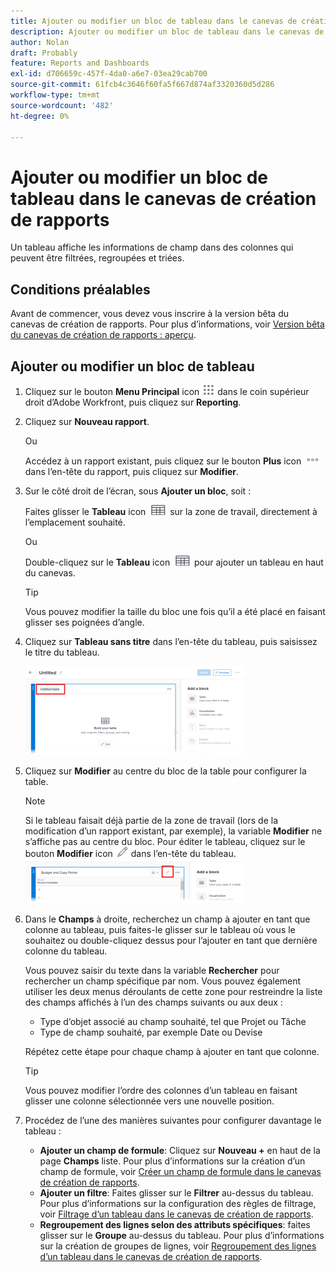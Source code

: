 ```yaml
---
title: Ajouter ou modifier un bloc de tableau dans le canevas de création de rapports
description: Ajouter ou modifier un bloc de tableau dans le canevas de création de rapports
author: Nolan
draft: Probably
feature: Reports and Dashboards
exl-id: d706659c-457f-4da0-a6e7-03ea29cab700
source-git-commit: 61fcb4c3646f60fa5f667d874af3320360d5d286
workflow-type: tm+mt
source-wordcount: '482'
ht-degree: 0%

---
```



# Ajouter ou modifier un bloc de tableau dans le canevas de création de rapports

Un tableau affiche les informations de champ dans des colonnes qui peuvent être filtrées, regroupées et triées.

## Conditions préalables

Avant de commencer, vous devez vous inscrire à la version bêta du canevas de création de rapports. Pour plus d’informations, voir [Version bêta du canevas de création de rapports : aperçu](/help/quicksilver/product-announcements/betas/reporting-canvas-beta/reporting-canvas-beta-overview.md).

## Ajouter ou modifier un bloc de tableau

1. Cliquez sur le bouton **Menu Principal** icon ![](assets/main-menu-icon.png) dans le coin supérieur droit d’Adobe Workfront, puis cliquez sur **Reporting**.
1. Cliquez sur **Nouveau rapport**.

   Ou

   Accédez à un rapport existant, puis cliquez sur le bouton **Plus** icon ![](assets/more-icon-27x15.png) dans l’en-tête du rapport, puis cliquez sur **Modifier**.

1. Sur le côté droit de l’écran, sous **Ajouter un bloc**, soit :

   Faites glisser le **Tableau** icon ![](assets/table-icon.png) sur la zone de travail, directement à l’emplacement souhaité.

   Ou

   Double-cliquez sur le **Tableau** icon ![](assets/table-icon.png) pour ajouter un tableau en haut du canevas.

   >[!TIP]
   >
   >Vous pouvez modifier la taille du bloc une fois qu’il a été placé en faisant glisser ses poignées d’angle.

1. Cliquez sur **Tableau sans titre** dans l’en-tête du tableau, puis saisissez le titre du tableau.

   ![](assets/table-name-350x142.png)

1. Cliquez sur **Modifier** au centre du bloc de la table pour configurer la table.

   >[!NOTE]
   >
   >Si le tableau faisait déjà partie de la zone de travail (lors de la modification d’un rapport existant, par exemple), la variable **Modifier** ne s’affiche pas au centre du bloc. Pour éditer le tableau, cliquez sur le bouton **Modifier** icon ![](assets/edit-icon.png) dans l’en-tête du tableau.
   >![](assets/edit-icon-table-header-350x71.png)

1. Dans le **Champs** à droite, recherchez un champ à ajouter en tant que colonne au tableau, puis faites-le glisser sur le tableau où vous le souhaitez ou double-cliquez dessus pour l’ajouter en tant que dernière colonne du tableau.

   Vous pouvez saisir du texte dans la variable **Rechercher** pour rechercher un champ spécifique par nom. Vous pouvez également utiliser les deux menus déroulants de cette zone pour restreindre la liste des champs affichés à l’un des champs suivants ou aux deux :

   * Type d’objet associé au champ souhaité, tel que Projet ou Tâche
   * Type de champ souhaité, par exemple Date ou Devise

   Répétez cette étape pour chaque champ à ajouter en tant que colonne.

   >[!TIP]
   >
   >Vous pouvez modifier l’ordre des colonnes d’un tableau en faisant glisser une colonne sélectionnée vers une nouvelle position.

1. Procédez de l’une des manières suivantes pour configurer davantage le tableau :

   * **Ajouter un champ de formule**: Cliquez sur **Nouveau +** en haut de la page **Champs** liste. Pour plus d’informations sur la création d’un champ de formule, voir [Créer un champ de formule dans le canevas de création de rapports](../../../reports-and-dashboards/reporting-canvas/table-blocks/create-formula-field.md).
   * **Ajouter un filtre**: Faites glisser sur le **Filtrer** au-dessus du tableau. Pour plus d’informations sur la configuration des règles de filtrage, voir [Filtrage d’un tableau dans le canevas de création de rapports](../../../reports-and-dashboards/reporting-canvas/table-blocks/configure-filter-rules-for-table.md).
   * **Regroupement des lignes selon des attributs spécifiques**: faites glisser sur le **Groupe** au-dessus du tableau. Pour plus d’informations sur la création de groupes de lignes, voir [Regroupement des lignes d’un tableau dans le canevas de création de rapports](../../../reports-and-dashboards/reporting-canvas/table-blocks/group-rows-in-table.md).
